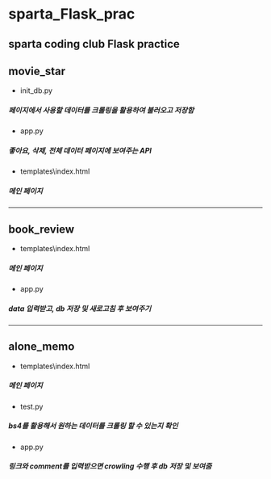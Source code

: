 # sparta_Flask_prac
sparta coding club Flask  practice
---
## movie_star

- init_db.py
##### 페이지에서 사용할 데이터를 크롤링을 활용하여 불러오고 저장함



- app.py
##### 좋아요, 삭제, 전체 데이터 페이지에 보여주는 API



- templates\\index.html
##### 메인 페이지

---

## book_review

- templates\\index.html
##### 메인 페이지



- app.py
##### data 입력받고, db 저장 및 새로고침 후 보여주기

---

## alone_memo

- templates\\index.html
##### 메인 페이지



- test.py
##### bs4를 활용해서 원하는 데이터를 크롤링 할 수 있는지 확인



- app.py
##### 링크와 comment를 입력받으면 crowling  수행 후 db 저장 및 보여줌 
